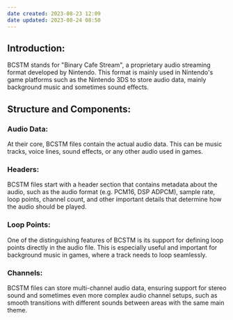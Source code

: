 ```yaml
---
date created: 2023-08-23 12:09
date updated: 2023-08-24 08:50
---
```


## Introduction:

BCSTM stands for "Binary Cafe Stream", a proprietary audio streaming format developed by Nintendo. This format is mainly used in Nintendo's game platforms such as the Nintendo 3DS to store audio data, mainly background music and sometimes sound effects.

## Structure and Components:

### **Audio Data**:

At their core, BCSTM files contain the actual audio data. This can be music tracks, voice lines, sound effects, or any other audio used in games.

### **Headers**:

BCSTM files start with a header section that contains metadata about the audio, such as the audio format (e.g. PCM16, DSP ADPCM), sample rate, loop points, channel count, and other important details that determine how the audio should be played.

### **Loop Points**:

One of the distinguishing features of BCSTM is its support for defining loop points directly in the audio file. This is especially useful and important for background music in games, where a track needs to loop seamlessly.

### **Channels**:

BCSTM files can store multi-channel audio data, ensuring support for stereo sound and sometimes even more complex audio channel setups, such as smooth transitions with different sounds between areas with the same main theme.
